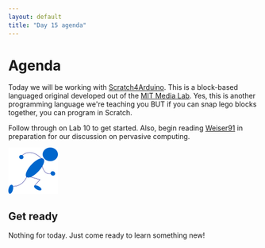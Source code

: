 ```yaml
---
layout: default
title: "Day 15 agenda"
---
```


# Agenda
Today we will be working with [Scratch4Arduino](http://s4a.cat). This is a block-based languaged original developed out of the [MIT Media Lab](https://www.media.mit.edu/). Yes, this is another programming language we're teaching you BUT if you can snap lego blocks together, you can program in Scratch.

Follow through on Lab 10 to get started. Also, begin reading [Weiser91](http://www.lri.fr/~mbl/Stanford/CS477/papers/Weiser-SciAm.pdf) in preparation for our discussion on pervasive computing.

<img class="parimg" alt="Get ready" src="img/getready.png">




## Get ready

Nothing for today. Just come ready to learn something new!

<div style="clear: both;"></div>
